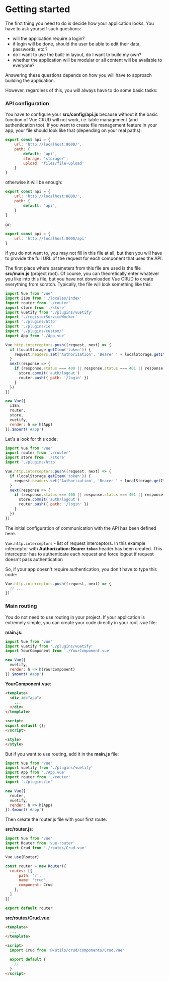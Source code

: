 # Getting started

The first thing you need to do is decide how your application looks. You have to ask yourself such questions:
- will the application require a login?
- if login will be done, should the user be able to edit their data, passwords, etc.?
- do I want to use the built-in layout, do I want to build my own?
- whether the application will be modular or all content will be available to everyone?

Answering these questions depends on how you will have to approach building the application.

However, regardless of this, you will always have to do some basic tasks:

### API configuration

You have to configure your **src/config/api.js** because without it the basic function of Vue CRUD will not work, i.e. table management (and authentication too).
If you want to create file management feature in your app, your file should look like that (depending on your real paths):

```js
export const api = {
    url: 'http://localhost:8000/',
    path: {
        default: 'api',
        storage: 'storage/',
        upload: 'files/file-upload'
    }
}
```
otherwise it will be enough:

```js
export const api = {
    url: 'http://localhost:8000/',
    path: {
        default: 'api',
    }
}
```

or:

```js
export const api = {
    url: 'http://localhost:8000/api'
}
```

If you do not want to, you may not fill in this file at all, but then you will have to provide the full URL of the request for each component that uses the API.

The first place where parameters from this file are used is the file **src/main.js** (project root). Of course, you can theoretically enter whatever you like into this file, but you have not downloaded Vue CRUD to create everything from scratch. Typically, the file will look something like this:

```js
import Vue from 'vue'
import i18n from './locales/index'
import router from './router'
import store from './store'
import vuetify from './plugins/vuetify'
import './registerServiceWorker'
import './plugins/http'
import './plugins/ie'
import './plugins/custom/'
import App from './App.vue'

Vue.http.interceptors.push((request, next) => {
  if (localStorage.getItem('token')) {
    request.headers.set('Authorization', 'Bearer ' + localStorage.getItem('token'))
  }
  next(response => {
    if (response.status === 400 || response.status === 401 || response.status === 403) {
      store.commit('auth/logout')
      router.push({ path: '/login' })
    }
  })
})

new Vue({
  i18n,
  router,
  store,
  vuetify,
  render: h => h(App)
}).$mount('#app')
```

Let's a look for this code:

```js
import Vue from 'vue'
import router from './router'
import store from './store'
import './plugins/http'

Vue.http.interceptors.push((request, next) => {
  if (localStorage.getItem('token')) {
    request.headers.set('Authorization', 'Bearer ' + localStorage.getItem('token'))
  }
  next(response => {
    if (response.status === 400 || response.status === 401 || response.status === 403) {
      store.commit('auth/logout')
      router.push({ path: '/login' })
    }
  })
})
```

The initial configuration of communication with the API has been defined here.

`Vue.http.interceptors` - list of request interceptors. In this example interceptor with **Authorization: Bearer `token`** header has been created. This interceptor has to authenticate each request and force logout if request doesn't pass authentication

So, if your app doesn't require authentication, you don't have to type this code:

```js
Vue.http.interceptors.push((request, next) => {
  // ...
})
```

### Main routing

You do not need to use routing in your project. If your application is extremely simple, you can create your code directly in your root .vue file:

**main.js**:
```js
import Vue from 'vue'
import vuetify from './plugins/vuetify'
import YourComponent from './YourComponent.vue'

new Vue({
  vuetify,
  render: h => h(YourComponent)
}).$mount('#app')
```

**YourComponent.vue**:
``` html
<template>
  <div id="app">
    ...
  </div>
</template>

<script>
export default {};
</script>

<style>
</style>
```

But if you want to use routing, add it in the **main.js** file:

```js
import Vue from 'vue'
import vuetify from './plugins/vuetify'
import App from './App.vue'
import router from './router'
import './plugins/ie'

new Vue({
  router,
  vuetify,
  render: h => h(App)
}).$mount('#app')
```

Then create the router.js file with your first route:

**src/router.js**:
```js
import Vue from 'vue'
import Router from 'vue-router'
import Crud from './routes/Crud.vue'

Vue.use(Router)

const router = new Router({
  routes: [{
      path: '/',
      name: 'crud',
      component: Crud
    },
  ]
})

export default router
```

**src/routes/Crud.vue**:
``` html
<template>
  ...
</template>

<script>
  import Crud from '@/utils/crud/components/Crud.vue'

  export default {
    // ...
  }
</script>
```


